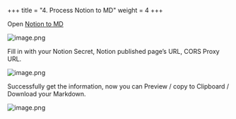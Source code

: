 +++
title = "4. Process Notion to MD"
weight = 4
+++


Open [Notion to MD](https://notion-to-md.bamidev.com/)


![image.png](/images/002-ii-level-1-notion-to-md/11-908851-image.png)


Fill in with your Notion Secret, Notion published page’s URL, CORS Proxy URL.


![image.png](/images/002-ii-level-1-notion-to-md/11-307383-image.png)


Successfully get the information, now you can Preview / copy to Clipboard / Download your Markdown.


![image.png](/images/002-ii-level-1-notion-to-md/11-818355-image.png)


